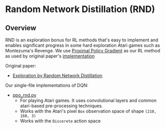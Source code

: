 # Random Network Distillation (RND)


## Overview

RND is an exploration bonus for RL methods that's easy to implement and enables significant progress in some hard exploration Atari games such as Montezuma's Revenge. We use [Proximal Policy Gradient](/rl-algorithms/ppo/#ppopy) as our RL method as used by original paper's [implementation](https://github.com/openai/random-network-distillation)


Original paper: 

* [Exploration by Random Network Distillation](https://arxiv.org/abs/1810.12894)

Our single-file implementations of DQN:

* [ppo_rnd.py](https://github.com/vwxyzjn/cleanrl/blob/master/cleanrl/ppo_rnd.py)
    * For playing Atari games. It uses convolutional layers and common atari-based pre-processing techniques.
    * Works with the Atari's pixel `Box` observation space of shape `(210, 160, 3)`
    * Works with the `Discerete` action space